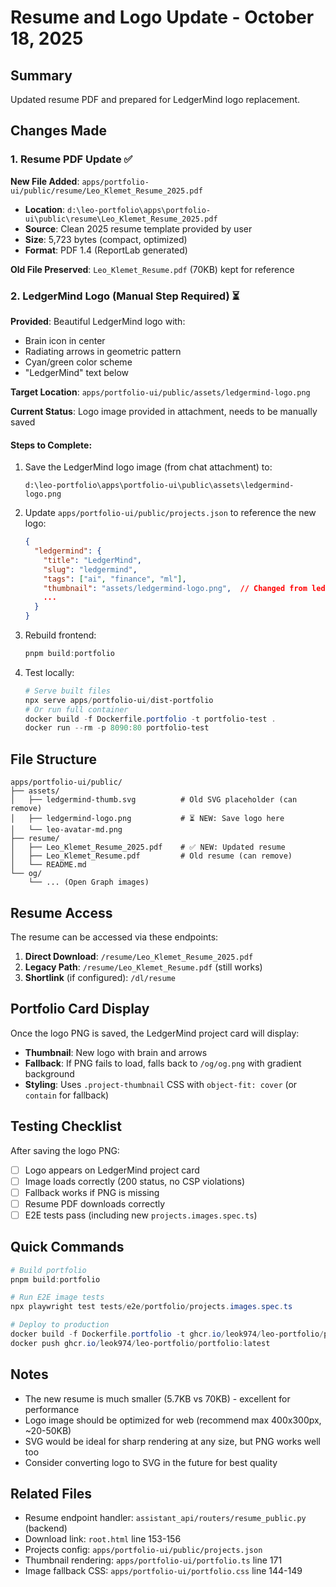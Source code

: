 # Resume and Logo Update - October 18, 2025

## Summary

Updated resume PDF and prepared for LedgerMind logo replacement.

## Changes Made

### 1. Resume PDF Update ✅

**New File Added**: `apps/portfolio-ui/public/resume/Leo_Klemet_Resume_2025.pdf`

- **Location**: `d:\leo-portfolio\apps\portfolio-ui\public\resume\Leo_Klemet_Resume_2025.pdf`
- **Source**: Clean 2025 resume template provided by user
- **Size**: 5,723 bytes (compact, optimized)
- **Format**: PDF 1.4 (ReportLab generated)

**Old File Preserved**: `Leo_Klemet_Resume.pdf` (70KB) kept for reference

### 2. LedgerMind Logo (Manual Step Required) ⏳

**Provided**: Beautiful LedgerMind logo with:
- Brain icon in center
- Radiating arrows in geometric pattern
- Cyan/green color scheme
- "LedgerMind" text below

**Target Location**: `apps/portfolio-ui/public/assets/ledgermind-logo.png`

**Current Status**: Logo image provided in attachment, needs to be manually saved

#### Steps to Complete:

1. Save the LedgerMind logo image (from chat attachment) to:
   ```
   d:\leo-portfolio\apps\portfolio-ui\public\assets\ledgermind-logo.png
   ```

2. Update `apps/portfolio-ui/public/projects.json` to reference the new logo:
   ```json
   {
     "ledgermind": {
       "title": "LedgerMind",
       "slug": "ledgermind",
       "tags": ["ai", "finance", "ml"],
       "thumbnail": "assets/ledgermind-logo.png",  // Changed from ledgermind-thumb.svg
       ...
     }
   }
   ```

3. Rebuild frontend:
   ```powershell
   pnpm build:portfolio
   ```

4. Test locally:
   ```powershell
   # Serve built files
   npx serve apps/portfolio-ui/dist-portfolio
   # Or run full container
   docker build -f Dockerfile.portfolio -t portfolio-test .
   docker run --rm -p 8090:80 portfolio-test
   ```

## File Structure

```
apps/portfolio-ui/public/
├── assets/
│   ├── ledgermind-thumb.svg          # Old SVG placeholder (can remove)
│   ├── ledgermind-logo.png           # ⏳ NEW: Save logo here
│   └── leo-avatar-md.png
├── resume/
│   ├── Leo_Klemet_Resume_2025.pdf    # ✅ NEW: Updated resume
│   ├── Leo_Klemet_Resume.pdf         # Old resume (can remove)
│   └── README.md
└── og/
    └── ... (Open Graph images)
```

## Resume Access

The resume can be accessed via these endpoints:

1. **Direct Download**: `/resume/Leo_Klemet_Resume_2025.pdf`
2. **Legacy Path**: `/resume/Leo_Klemet_Resume.pdf` (still works)
3. **Shortlink** (if configured): `/dl/resume`

## Portfolio Card Display

Once the logo PNG is saved, the LedgerMind project card will display:
- **Thumbnail**: New logo with brain and arrows
- **Fallback**: If PNG fails to load, falls back to `/og/og.png` with gradient background
- **Styling**: Uses `.project-thumbnail` CSS with `object-fit: cover` (or `contain` for fallback)

## Testing Checklist

After saving the logo PNG:

- [ ] Logo appears on LedgerMind project card
- [ ] Image loads correctly (200 status, no CSP violations)
- [ ] Fallback works if PNG is missing
- [ ] Resume PDF downloads correctly
- [ ] E2E tests pass (including new `projects.images.spec.ts`)

## Quick Commands

```powershell
# Build portfolio
pnpm build:portfolio

# Run E2E image tests
npx playwright test tests/e2e/portfolio/projects.images.spec.ts

# Deploy to production
docker build -f Dockerfile.portfolio -t ghcr.io/leok974/leo-portfolio/portfolio:latest .
docker push ghcr.io/leok974/leo-portfolio/portfolio:latest
```

## Notes

- The new resume is much smaller (5.7KB vs 70KB) - excellent for performance
- Logo image should be optimized for web (recommend max 400x300px, ~20-50KB)
- SVG would be ideal for sharp rendering at any size, but PNG works well too
- Consider converting logo to SVG in the future for best quality

## Related Files

- Resume endpoint handler: `assistant_api/routers/resume_public.py` (backend)
- Download link: `root.html` line 153-156
- Projects config: `apps/portfolio-ui/public/projects.json`
- Thumbnail rendering: `apps/portfolio-ui/portfolio.ts` line 171
- Image fallback CSS: `apps/portfolio-ui/portfolio.css` line 144-149
